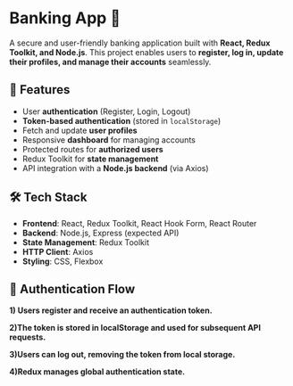 # Banking App 🏦

A secure and user-friendly banking application built with **React, Redux Toolkit, and Node.js**. This project enables users to **register, log in, update their profiles, and manage their accounts** seamlessly.

## 🚀 Features

- User **authentication** (Register, Login, Logout)
- **Token-based authentication** (stored in `localStorage`)
- Fetch and update **user profiles**
- Responsive **dashboard** for managing accounts
- Protected routes for **authorized users**
- Redux Toolkit for **state management**
- API integration with a **Node.js backend** (via Axios)

## 🛠️ Tech Stack

- **Frontend**: React, Redux Toolkit, React Hook Form, React Router
- **Backend**: Node.js, Express (expected API)
- **State Management**: Redux Toolkit
- **HTTP Client**: Axios
- **Styling**: CSS, Flexbox

## 🔐 Authentication Flow
**1) Users register and receive an authentication token.**

**2)The token is stored in localStorage and used for subsequent API requests.**

**3)Users can log out, removing the token from local storage.**

**4)Redux manages global authentication state.**
